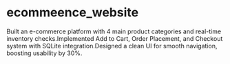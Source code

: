 # ecommeence_website
Built an e-commerce platform with 4 main product categories and real-time inventory checks.Implemented Add to Cart, Order Placement, and Checkout system with SQLite integration.Designed a clean UI for smooth navigation, boosting usability by 30%. 
